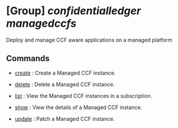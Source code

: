 # [Group] _confidentialledger managedccfs_

Deploy and manage CCF aware applications on a managed platform

## Commands

- [create](/Commands/confidentialledger/managedccfs/_create.md)
: Create a Managed CCF instance.

- [delete](/Commands/confidentialledger/managedccfs/_delete.md)
: Delete a Managed CCF instance.

- [list](/Commands/confidentialledger/managedccfs/_list.md)
: View the Managed CCF instances in a subscription.

- [show](/Commands/confidentialledger/managedccfs/_show.md)
: View the details of a Managed CCF instance.

- [update](/Commands/confidentialledger/managedccfs/_update.md)
: Patch a Managed CCF instance.
